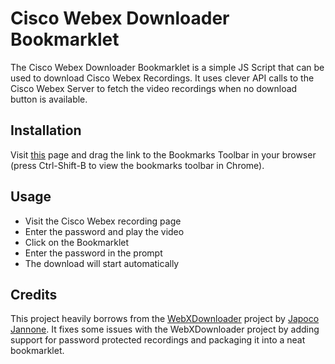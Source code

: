 # Cisco Webex Downloader Bookmarklet
The Cisco Webex Downloader Bookmarklet is a simple JS Script that can be used to download Cisco Webex Recordings. It uses clever API calls to the Cisco Webex Server to fetch the video recordings when no download button is available.

## Installation

Visit [this](https://www.prakharj.me/Cisco-Webex-Downloader-Bookmarklet/) page and drag the link to the Bookmarks Toolbar in your browser (press Ctrl-Shift-B to view the bookmarks toolbar in Chrome).

## Usage
- Visit the Cisco Webex recording page 
- Enter the password and play the video
- Click on the Bookmarklet
- Enter the password in the prompt
- The download will start automatically

## Credits
This project heavily borrows from the [WebXDownloader](https://github.com/jacopo-j/WebXDownloader) project by [Japoco Jannone](https://github.com/jacopo-j). It fixes some issues with the WebXDownloader project by adding support for password protected recordings and packaging it into a neat bookmarklet.
